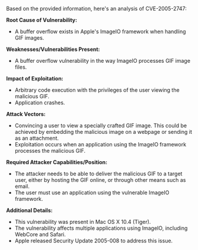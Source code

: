 Based on the provided information, here's an analysis of CVE-2005-2747:

**Root Cause of Vulnerability:**
- A buffer overflow exists in Apple's ImageIO framework when handling GIF images.

**Weaknesses/Vulnerabilities Present:**
-  A buffer overflow vulnerability in the way ImageIO processes GIF image files.

**Impact of Exploitation:**
-  Arbitrary code execution with the privileges of the user viewing the malicious GIF.
-  Application crashes.

**Attack Vectors:**
-  Convincing a user to view a specially crafted GIF image. This could be achieved by embedding the malicious image on a webpage or sending it as an attachment.
- Exploitation occurs when an application using the ImageIO framework processes the malicious GIF.

**Required Attacker Capabilities/Position:**
- The attacker needs to be able to deliver the malicious GIF to a target user, either by hosting the GIF online, or through other means such as email.
- The user must use an application using the vulnerable ImageIO framework.

**Additional Details:**

- This vulnerability was present in Mac OS X 10.4 (Tiger).
- The vulnerability affects multiple applications using ImageIO, including WebCore and Safari.
- Apple released Security Update 2005-008 to address this issue.